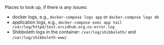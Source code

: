 
Places to look up, if there is any issues:

 - docker logs, e.g., `docker-compose logs app` or `docker-compose logs db`
 - application logs, e.g., `docker-compose exec app tail /var/log/httpd/test.orcidhub.org.nz-error.log`
 - Shibboleth logs in the container: `/var/log/shibboleth/` and `/var/log/shibboleth-www/`
